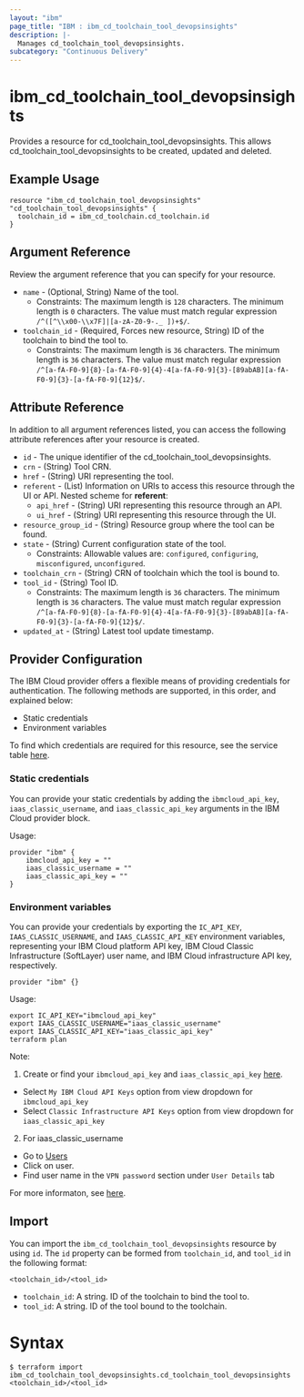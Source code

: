 ```yaml
---
layout: "ibm"
page_title: "IBM : ibm_cd_toolchain_tool_devopsinsights"
description: |-
  Manages cd_toolchain_tool_devopsinsights.
subcategory: "Continuous Delivery"
---
```


# ibm_cd_toolchain_tool_devopsinsights

Provides a resource for cd_toolchain_tool_devopsinsights. This allows cd_toolchain_tool_devopsinsights to be created, updated and deleted.

## Example Usage

```hcl
resource "ibm_cd_toolchain_tool_devopsinsights" "cd_toolchain_tool_devopsinsights" {
  toolchain_id = ibm_cd_toolchain.cd_toolchain.id
}
```

## Argument Reference

Review the argument reference that you can specify for your resource.

* `name` - (Optional, String) Name of the tool.
  * Constraints: The maximum length is `128` characters. The minimum length is `0` characters. The value must match regular expression `/^([^\\x00-\\x7F]|[a-zA-Z0-9-._ ])+$/`.
* `toolchain_id` - (Required, Forces new resource, String) ID of the toolchain to bind the tool to.
  * Constraints: The maximum length is `36` characters. The minimum length is `36` characters. The value must match regular expression `/^[a-fA-F0-9]{8}-[a-fA-F0-9]{4}-4[a-fA-F0-9]{3}-[89abAB][a-fA-F0-9]{3}-[a-fA-F0-9]{12}$/`.

## Attribute Reference

In addition to all argument references listed, you can access the following attribute references after your resource is created.

* `id` - The unique identifier of the cd_toolchain_tool_devopsinsights.
* `crn` - (String) Tool CRN.
* `href` - (String) URI representing the tool.
* `referent` - (List) Information on URIs to access this resource through the UI or API.
Nested scheme for **referent**:
	* `api_href` - (String) URI representing this resource through an API.
	* `ui_href` - (String) URI representing this resource through the UI.
* `resource_group_id` - (String) Resource group where the tool can be found.
* `state` - (String) Current configuration state of the tool.
  * Constraints: Allowable values are: `configured`, `configuring`, `misconfigured`, `unconfigured`.
* `toolchain_crn` - (String) CRN of toolchain which the tool is bound to.
* `tool_id` - (String) Tool ID.
  * Constraints: The maximum length is `36` characters. The minimum length is `36` characters. The value must match regular expression `/^[a-fA-F0-9]{8}-[a-fA-F0-9]{4}-4[a-fA-F0-9]{3}-[89abAB][a-fA-F0-9]{3}-[a-fA-F0-9]{12}$/`.
* `updated_at` - (String) Latest tool update timestamp.

## Provider Configuration

The IBM Cloud provider offers a flexible means of providing credentials for authentication. The following methods are supported, in this order, and explained below:

- Static credentials
- Environment variables

To find which credentials are required for this resource, see the service table [here](https://cloud.ibm.com/docs/ibm-cloud-provider-for-terraform?topic=ibm-cloud-provider-for-terraform-provider-reference#required-parameters).

### Static credentials

You can provide your static credentials by adding the `ibmcloud_api_key`, `iaas_classic_username`, and `iaas_classic_api_key` arguments in the IBM Cloud provider block.

Usage:
```
provider "ibm" {
    ibmcloud_api_key = ""
    iaas_classic_username = ""
    iaas_classic_api_key = ""
}
```

### Environment variables

You can provide your credentials by exporting the `IC_API_KEY`, `IAAS_CLASSIC_USERNAME`, and `IAAS_CLASSIC_API_KEY` environment variables, representing your IBM Cloud platform API key, IBM Cloud Classic Infrastructure (SoftLayer) user name, and IBM Cloud infrastructure API key, respectively.

```
provider "ibm" {}
```

Usage:
```
export IC_API_KEY="ibmcloud_api_key"
export IAAS_CLASSIC_USERNAME="iaas_classic_username"
export IAAS_CLASSIC_API_KEY="iaas_classic_api_key"
terraform plan
```

Note:

1. Create or find your `ibmcloud_api_key` and `iaas_classic_api_key` [here](https://cloud.ibm.com/iam/apikeys).
  - Select `My IBM Cloud API Keys` option from view dropdown for `ibmcloud_api_key`
  - Select `Classic Infrastructure API Keys` option from view dropdown for `iaas_classic_api_key`
2. For iaas_classic_username
  - Go to [Users](https://cloud.ibm.com/iam/users)
  - Click on user.
  - Find user name in the `VPN password` section under `User Details` tab

For more informaton, see [here](https://registry.terraform.io/providers/IBM-Cloud/ibm/latest/docs#authentication).

## Import

You can import the `ibm_cd_toolchain_tool_devopsinsights` resource by using `id`.
The `id` property can be formed from `toolchain_id`, and `tool_id` in the following format:

```
<toolchain_id>/<tool_id>
```
* `toolchain_id`: A string. ID of the toolchain to bind the tool to.
* `tool_id`: A string. ID of the tool bound to the toolchain.

# Syntax
```
$ terraform import ibm_cd_toolchain_tool_devopsinsights.cd_toolchain_tool_devopsinsights <toolchain_id>/<tool_id>
```
